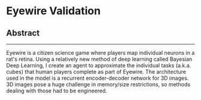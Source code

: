 # Eyewire Validation

## Abstract
-----------------
Eyewire is a citizen science game where players map individual neurons in a rat's retina. Using a relatively new method of deep learning called Bayesian Deep Learning, I create an agent to approximate the individual tasks (a.k.a. cubes) that human players complete as part of Eyewire. The architecture used in the model is a recurrent encoder-decoder network for 3D images. 3D images pose a huge challenge in memory/size restrictions, so methods dealing with those had to be engineered.


